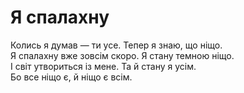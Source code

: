 # Я спалахну

Колись я думав — ти усе. Тепер я знаю, що ніщо. <br>
Я спалахну вже зовсім скоро. Я стану темною ніщо. <br>
І світ утвориться із мене. Та й стану я усім. <br>
Бо все ніщо є, й ніщо є всім.
